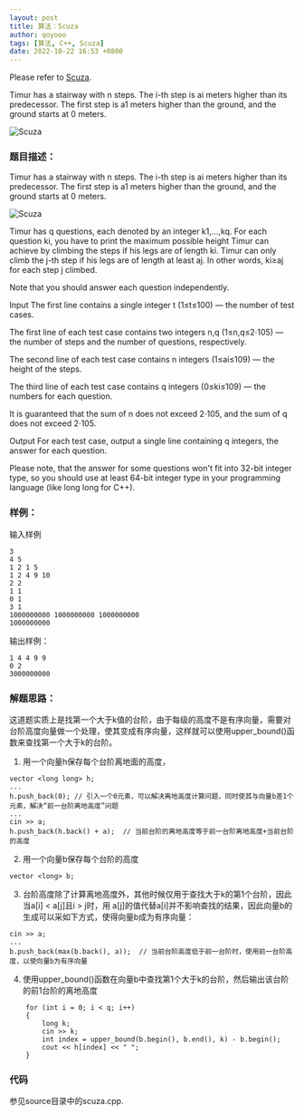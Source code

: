```yaml
---
layout: post
title: 算法：Scuza
author: qoyooo
tags: [算法, C++, Scuza]
date: 2022-10-22 16:53 +0800
---
```

Please refer to [Scuza](https://codeforces.com/contest/1742/problem/E).

Timur has a stairway with n steps. The i-th step is ai meters higher than its predecessor. The first step is a1 meters higher than the ground, and the ground starts at 0 meters.

![Scuza](https://espresso.codeforces.com/94f41815770eb18ce02522a8057553508b54069f.png)



### 题目描述：

Timur has a stairway with n steps. The i-th step is ai meters higher than its predecessor. The first step is a1 meters higher than the ground, and the ground starts at 0 meters.

![Scuza](https://espresso.codeforces.com/94f41815770eb18ce02522a8057553508b54069f.png)

Timur has q questions, each denoted by an integer k1,…,kq. For each question ki, you have to print the maximum possible height Timur can achieve by climbing the steps if his legs are of length ki. Timur can only climb the j-th step if his legs are of length at least aj. In other words, ki≥aj for each step j climbed.

Note that you should answer each question independently.

Input
The first line contains a single integer t (1≤t≤100) — the number of test cases.

The first line of each test case contains two integers n,q (1≤n,q≤2⋅105) — the number of steps and the number of questions, respectively.

The second line of each test case contains n integers (1≤ai≤109) — the height of the steps.

The third line of each test case contains q integers (0≤ki≤109) — the numbers for each question.

It is guaranteed that the sum of n does not exceed 2⋅105, and the sum of q does not exceed 2⋅105.

Output
For each test case, output a single line containing q integers, the answer for each question.

Please note, that the answer for some questions won't fit into 32-bit integer type, so you should use at least 64-bit integer type in your programming language (like long long for C++).



### 样例：

输入样例

```
3
4 5
1 2 1 5
1 2 4 9 10
2 2
1 1
0 1
3 1
1000000000 1000000000 1000000000
1000000000
```

输出样例：
```
1 4 4 9 9 
0 2 
3000000000 
```

### 解题思路：

这道题实质上是找第一个大于k值的台阶，由于每级的高度不是有序向量，需要对台阶高度向量做一个处理，使其变成有序向量，这样就可以使用upper_bound()函数来查找第一个大于k的台阶。

1. 用一个向量h保存每个台阶离地面的高度，
```
vector <long long> h;
...
h.push_back(0); // 引入一个0元素，可以解决离地高度计算问题，同时使其与向量b差1个元素，解决“前一台阶离地高度”问题
...
cin >> a;
h.push_back(h.back() + a);  // 当前台阶的离地高度等于前一台阶离地高度+当前台阶的高度
```
2. 用一个向量b保存每个台阶的高度
```
vector <long> b;
```
3. 台阶高度除了计算离地高度外，其他时候仅用于查找大于k的第1个台阶，因此当a[i] < a[j]且i > j时，用 a[j]的值代替a[i]并不影响查找的结果，因此向量b的生成可以采如下方式，使得向量b成为有序向量：
```
cin >> a;
...
b.push_back(max(b.back(), a));  // 当前台阶高度低于前一台阶时，使用前一台阶高度，以使向量b为有序向量
```
4. 使用upper_bound()函数在向量b中查找第1个大于k的台阶，然后输出该台阶的前1台阶的离地高度
```
    for (int i = 0; i < q; i++)
    {
        long k;
        cin >> k;
        int index = upper_bound(b.begin(), b.end(), k) - b.begin();
        cout << h[index] << " ";
    }
```


### 代码

参见source目录中的scuza.cpp.